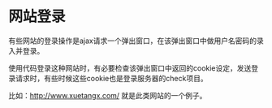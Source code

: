 # 网站登录

有些网站的登录操作是ajax请求一个弹出窗口，在该弹出窗口中做用户名密码的录入并登录。

使用代码登录这种网站时，有必要检查该弹出窗口中返回的cookie设定，发送登录请求时，有些时候这些cookie也是登录服务器的check项目。

比如：http://www.xuetangx.com/ 就是此类网站的一个例子。
